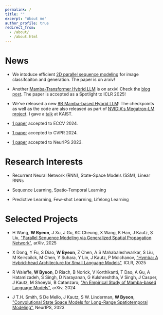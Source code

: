 ```yaml
---
permalink: /
title: ""
excerpt: "About me"
author_profile: true
redirect_from: 
  - /about/
  - /about.html
---
```


News
======

* We intoduce efficient [2D parallel sequence modeling](https://wonmin-byeon.github.io/publication/2025-gspn) for image classifcaiton and generation. The paper is on arxiv!

* Another [Mamba-Transformer Hybrid LLM](https://wonmin-byeon.github.io/publication/2024-hymba) is on arxiv! Check the [blog post](https://developer.nvidia.com/blog/hymba-hybrid-head-architecture-boosts-small-language-model-performance/). The paper is accepted as a Spotlight to ICLR 2025!

* We've released a new [8B Mamba-based Hybrid LLM](https://wonmin-byeon.github.io/publication/2024-hybrid)! The checkpoints as well as the code are also released as part of [NVIDIA's Megatron-LM project](https://github.com/NVIDIA/megatron-LM/tree/ssm/examples/mamba). I gave a [talk](https://www.youtube.com/watch?v=wgcsfLP4Cbw&t=1s) at KAIST.

* [1 paper](https://wonmin-byeon.github.io/publication/2024-mtvg) accepted to ECCV 2024.

* [1 paper](https://wonmin-byeon.github.io/publication/2024-regiongpt) accepted to CVPR 2024.

* [1 paper](https://wonmin-byeon.github.io/publication/2023-convssm) accepted to NeurIPS 2023.

<!-- * [1 paper](https://wonmin-byeon.github.io/publication/2023-PowerofSound) accepted to ICCV 2023. [2 papers](https://wonmin-byeon.github.io/publications/) accepted to CVPR 2023. -->

<!-- * Our paper ["Physics Informed RNN-DCT Networks for Time-Dependent Partial Differential Equations"](https://wonmin-byeon.github.io/publication/2022-rnndct) is now in [NVIDIA Modulus](https://developer.nvidia.com/modulus)! Check out [technical blog](https://developer.nvidia.com/blog/develop-physics-informed-machine-learning-models-with-graph-neural-networks/) and [Modulus repo](https://github.com/NVIDIA/modulus/tree/main/modulus/models/rnn). -->

Research Interests
======
* Recurrent Neural Network (RNN), State-Space Models (SSM), Linear RNNs

* Sequence Learning, Spatio-Temporal Learning

* Predictive Learning, Few-shot Learning, Lifelong Learning

Selected Projects
======
* H Wang, <b>W Byeon</b>, J Xu, J Gu, KC Cheung, X Wang, K Han, J Kautz, S Liu, ["Parallel Sequence Modeling via Generalized Spatial Propagation Network"](https://wonmin-byeon.github.io/publication/2025-gspn), arXiv, 2025

* X Dong, Y Fu, S Diao, <b>W Byeon</b>, Z Chen, A S Mahabaleshwarkar, S Liu, M Keirsbilck, M Chen, Y Suhara, Y Lin, J Kautz, P Molchanov, ["Hymba: A Hybrid-head Architecture for Small Language Models"](https://wonmin-byeon.github.io/publication/2024-hymba), ICLR, 2025

* R Waleffe, <b>W Byeon</b>, D Riach, B Norick, V Korthikanti, T Dao, A Gu, A Hatamizadeh, S Singh, D Narayanan, G Kulshreshtha, V Singh, J Casper, J Kautz, M Shoeybi, B Catanzaro, ["An Empirical Study of Mamba-based Language Models"](https://wonmin-byeon.github.io/publication/2024-hybrid), arXiv, 2024

* J T.H. Smith, S De Mello, J Kautz, S W. Linderman, <b>W Byeon</b>, ["Convolutional State Space Models for Long-Range Spatiotemporal Modeling"](https://wonmin-byeon.github.io/publication/2023-convssm), NeurIPS, 2023

<!-- * J Su, <b>W Byeon</b>, F Huang, ["Scaling-up Diverse Orthogonal Convolutional Networks with a Paraunitary Framework"](https://wonmin-byeon.github.io/publication/2022-orthoNN), ICML, 2022 -->

<!-- * B Wu*, O Hennigh, J Kautz, S Choudhry, <b>W Byeon*</b>, ["Physics Informed RNN-DCT Networks for Time-Dependent Partial Differential Equations"](https://wonmin-byeon.github.io/publication/2022-rnndct), ICCS 2022 <b> (*) equal contributions </b>
    - Presented at NeurIPS'21 Workshop on ML and the Physical Science
    - Released as part of [NVIDIA Mudulus](https://developer.nvidia.com/modulus)  -->

<!-- * J Su*, <b>W Byeon*</b>, F Huang, J Kautz, A Anandkumar, ["Convolutional Tensor-Train LSTM for Spatio-temporal Learning"](https://wonmin-byeon.github.io/publication/2020-convttlstm), NeurIPS 2020 <b> (*) equal contributions </b> 
    - Presented at ECCV'20 Tutorial on Accelerating Computer Vision with Mixed Precision. 
 -->    
<!-- * <b>W Byeon</b>, Q Wang, R K Srivastava, P Koumoutsakos, ["ContextVP: Fully Context-Aware Video Prediction"](https://wonmin-byeon.github.io/publication/2018-contextvp), ECCV 2018 (oral) -->

<!-- * PR Vlachas, <b>W Byeon</b>, ZY Wan, TP Sapsis, P Koumoutsakos, ["Data-Driven Forecasting of High-Dimensional Chaotic Systems with Long Short-Term Memory Networks"](https://wonmin-byeon.github.io/publication/2018-05-01-chaotic-lstm), Proceedings of the Royal Society A: Mathematical, Physical & Engineering Sciences. 2018 -->
